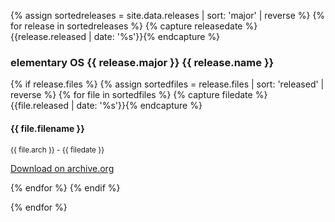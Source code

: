 ---
---

{% assign sortedreleases = site.data.releases | sort: 'major' | reverse %}
{% for release in sortedreleases %}
{% capture releasedate %}{{release.released | date: '%s'}}{% endcapture %}
<h3>elementary OS {{ release.major }} {{ release.name }}</h3>

{% if release.files %}
{% assign sortedfiles = release.files | sort: 'released' | reverse %}
{% for file in sortedfiles %}
{% capture filedate %}{{file.released | date: '%s'}}{% endcapture %}
<h4>{{ file.filename }}</h4>
<small>{{ file.arch }} - {{ filedate }}</small>
<p><a href="{{ file.url }}">Download on archive.org</a></p>
{% endfor %}
{% endif %}

{% endfor %}
